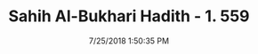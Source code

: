 ---
title        : "Sahih Al-Bukhari Hadith - 1. 559"
date         : 7/25/2018 1:50:35 PM
draft        : false
type         : "hadith"
layout       : "hadith"
BookCode     : "SHB"
VolumeNumber : "1"
HadithNumber : "559"
categories  :  ["Prayer Times-Not praying just before sunset"]
tags  :  ["Ibn Umar"]
---